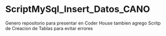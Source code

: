 # ScriptMySql_Insert_Datos_CANO
Genero repositorio para presentar en Coder House tambien agrego Scritp de Creacion de Tablas para evitar errores

